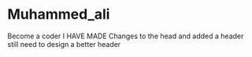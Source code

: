 # Muhammed_ali
Become a coder 
I HAVE MADE Changes to the head and added a header still need to design a better header
